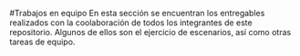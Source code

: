 #Trabajos en equipo
En esta sección se encuentran los entregables realizados con la coolaboración de todos los integrantes de este repositorio. Algunos de ellos son el ejercicio de escenarios, así como otras tareas de equipo.
